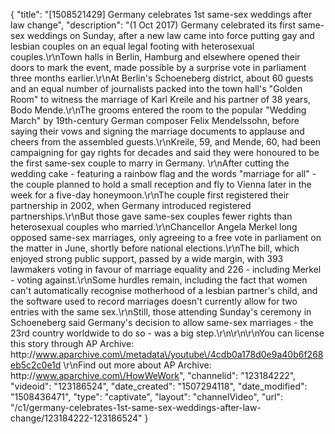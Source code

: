 {
    "title": "[1508521429] Germany celebrates 1st same-sex weddings after law change",
    "description": "(1 Oct 2017) Germany celebrated its first same-sex weddings on Sunday, after a new law came into force putting gay and lesbian couples on an equal legal footing with heterosexual couples.\r\nTown halls in Berlin, Hamburg and elsewhere opened their doors to mark the event, made possible by a surprise vote in parliament three months earlier.\r\nAt Berlin's Schoeneberg district, about 60 guests and an equal number of journalists packed into the town hall's \"Golden Room\" to witness the marriage of Karl Kreile and his partner of 38 years, Bodo Mende.\r\nThe grooms entered the room to the popular \"Wedding March\" by 19th-century German composer Felix Mendelssohn, before saying their vows and signing the marriage documents to applause and cheers from the assembled guests.\r\nKreile, 59, and Mende, 60, had been campaigning for gay rights for decades and said they were honoured to be the first same-sex couple to marry in Germany. \r\nAfter cutting the wedding cake - featuring a rainbow flag and the words \"marriage for all\" - the couple planned to hold a small reception and fly to Vienna later in the week for a five-day honeymoon.\r\nThe couple first registered their partnership in 2002, when Germany introduced registered partnerships.\r\nBut those gave same-sex couples fewer rights than heterosexual couples who married.\r\nChancellor Angela Merkel long opposed same-sex marriages, only agreeing to a free vote in parliament on the matter in June, shortly before national elections.\r\nThe bill, which enjoyed strong public support, passed by a wide margin, with 393 lawmakers voting in favour of marriage equality and 226 - including Merkel - voting against.\r\nSome hurdles remain, including the fact that women can't automatically recognise motherhood of a lesbian partner's child, and the software used to record marriages doesn't currently allow for two entries with the same sex.\r\nStill, those attending Sunday's ceremony in Schoeneberg said Germany's decision to allow same-sex marriages - the 23rd country worldwide to do so - was a big step.\r\n\r\n\r\nYou can license this story through AP Archive: http:\/\/www.aparchive.com\/metadata\/youtube\/4cdb0a178d0e9a40b6f268eb5c2c0e1d \r\nFind out more about AP Archive: http:\/\/www.aparchive.com\/HowWeWork",
    "channelid": "123184222",
    "videoid": "123186524",
    "date_created": "1507294118",
    "date_modified": "1508436471",
    "type": "captivate",
    "layout": "channelVideo",
    "url": "\/c1\/germany-celebrates-1st-same-sex-weddings-after-law-change\/123184222-123186524"
}